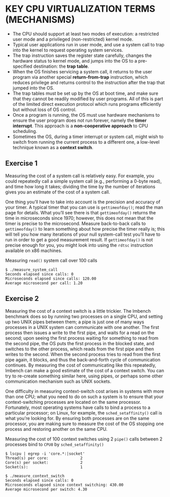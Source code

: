 # KEY CPU VIRTUALIZATION TERMS (MECHANISMS)

- The CPU should support at least two modes of execution: a restricted user mode and a privileged (non-restricted) kernel mode.
- Typical user applications run in user mode, and use a system call to trap into the kernel to request operating system services.
- The trap instruction saves the register state carefully, changes the hardware status to kernel mode, and jumps into the OS to a pre-specified destination: the **trap table**.
- When the OS finishes servicing a system call, it returns to the user program via another special **return-from-trap** instruction, which reduces privilege and returns control to the instruction after the trap that jumped into the OS.
- The trap tables must be set up by the OS at boot time, and make sure that they cannot be readily modified by user programs. All of this is part of the limited direct execution protocol which runs programs efficiently but without loss of OS control.
- Once a program is running, the OS must use hardware mechanisms to ensure the user program does not run forever, namely the **timer interrupt**. This approach is a **non-cooperative approach** to CPU scheduling.
- Sometimes the OS, during a timer interrupt or system call, might wish to switch from running the current process to a different one, a low-level technique known as a **context switch**.


## Exercise 1
Measuring the cost of a system call is relatively easy. For example, you could repeatedly call a simple system call (e.g., performing a 0-byte read), and time how long it takes; dividing the time by the number of iterations gives you an estimate of the cost of a system call.

One thing you’ll have to take into account is the precision and accuracy of your timer. A typical timer that you can use is `gettimeofday()`; read the man page for details. What you’ll see there is that `gettimeofday()` returns the time in microseconds since 1970; however, this does not mean that the timer is precise to the microsecond. Measure back-to-back calls to `gettimeofday()` to learn something about how precise the timer really is; this will tell you how many iterations of your null system-call test you’ll have to run in order to get a good measurement result. If `gettimeofday()` is not precise enough for you, you might look into using the `rdtsc` instruction available on x86 machines.

Measuring `read()` system call over 100 calls
```
$ ./measure_system_call 
Seconds elapsed since calls: 0
Microseconds elapsed since calls: 120.00
Average microsecond per call: 1.20
```

## Exercise 2
Measuring the cost of a context switch is a little trickier. The lmbench benchmark does so by running two processes on a single CPU, and setting up two UNIX pipes between them; a pipe is just one of many ways processes in a UNIX system can communicate with one another. The first process then issues a write to the first pipe, and waits for a read on the second; upon seeing the first process waiting for something to read from the second pipe, the OS puts the first process in the blocked state, and switches to the other process, which reads from the first pipe and then writes to the second. When the second process tries to read from the first pipe again, it blocks, and thus the back-and-forth cycle of communication continues. By measuring the cost of communicating like this repeatedly, lmbench can make a good estimate of the cost of a context switch. You can try to re-create something similar here, using pipes, or perhaps some other communication mechanism such as UNIX sockets.

One difficulty in measuring context-switch cost arises in systems with more than one CPU; what you need to do on such a system is to ensure that your context-switching processes are located on the same processor. Fortunately, most operating systems have calls to bind a process to a particular​ processor; on Linux, for example, the `sched_setaffinity()` call is what you’re looking for. By ensuring both processes are on the same processor, you are making sure to measure the cost of the OS stopping one process and restoring another on the same CPU.

Measuring the cost of 100 context switches using 2 `pipe()` calls between 2 processes bind to `CPU0` by `sched_setaffinity()`

```
$ lscpu | egrep -i 'core.*:|socket'
Thread(s) per core:              2
Core(s) per socket:              2
Socket(s):                       1

$ ./measure_context_switch 
Seconds elapsed since calls: 0
Microseconds elapsed since context switching: 430.00
Average microsecond per switch: 4.30
```